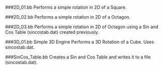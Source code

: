 ###2D_01.bb
Performs a simple rotation in 2D of a Square.

###2D_02.bb
Performs a simple rotation in 2D of a Octagon.

###2D_03.bb
Performs a simple rotation in 2D of Octagon using a Sin and Cos Table (sincostab.dat) created previously.

###3D_01.bb
Simple 3D Engine
Performs a 3D Rotation of a Cube. Uses sincostab.dat.

###SinCos_Table.bb
Creates a Sin and Cos Table and writes it to a file (sincostab.dat).
